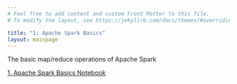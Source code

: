 ```yaml
---
# Feel free to add content and custom Front Matter to this file.
# To modify the layout, see https://jekyllrb.com/docs/themes/#overriding-theme-defaults

title: "1: Apache Spark Basics"
layout: mainpage
---
```



The basic map/reduce operations of Apache Spark

[1. Apache Spark Basics Notebook](https://github.com/ramonbejar/bdatamining/blob/main/sessions/ApacheSpark-Basics/1-ApacheSpark-BasicsReminder-py3-sshow.ipynb)
